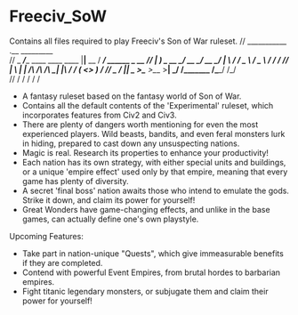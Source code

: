 # Freeciv_SoW
 Contains all files required to play Freeciv's Son of War ruleset.
//  ___________                            .__          _________              
//  \_   _____/______   ____   ____   ____ |__|__  __  /   _____/ ______  _  __
//   |    __) \_  __ \_/ __ \_/ __ \_/ ___\|  \  \/ /  \_____  \ /  _ \ \/ \/ /
//   |     \   |  | \/\  ___/\  ___/\  \___|  |\   /   /        (  <_> )     / 
//   \___  /   |__|    \___  >\___  >\___  >__| \_/   /_______  /\____/ \/\_/  
//       \/                \/     \/     \/                   \/               
- A fantasy ruleset based on the fantasy world of Son of War. 
- Contains all the default contents of the 'Experimental' ruleset, which incorporates features from Civ2 and Civ3.
- There are plenty of dangers worth mentioning for even the most experienced players. Wild beasts, bandits, and even feral monsters lurk in hiding, prepared to cast down any unsuspecting nations.
- Magic is real. Research its properties to enhance your productivity!
- Each nation has its own strategy, with either special units and buildings, or a unique 'empire effect' used only by that empire, meaning that every game has plenty of diversity.
- A secret 'final boss' nation awaits those who intend to emulate the gods. Strike it down, and claim its power for yourself!
- Great Wonders have game-changing effects, and unlike in the base games, can actually define one's own playstyle.

Upcoming Features:
- Take part in nation-unique "Quests", which give immeasurable benefits if they are completed.
- Contend with powerful Event Empires, from brutal hordes to barbarian empires.
- Fight titanic legendary monsters, or subjugate them and claim their power for yourself!
